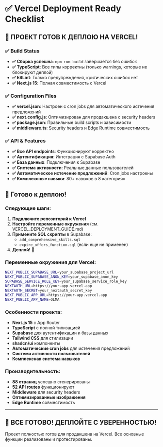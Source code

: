 # ✅ Vercel Deployment Ready Checklist

## 🎯 **ПРОЕКТ ГОТОВ К ДЕПЛОЮ НА VERCEL!**

### ✅ Build Status
- **✅ Сборка успешна**: `npm run build` завершается без ошибок
- **✅ TypeScript**: Все типы корректны (только warnings, которые не блокируют деплой)
- **✅ ESLint**: Только предупреждения, критических ошибок нет
- **✅ Next.js 15**: Полная совместимость с Vercel

### ✅ Configuration Files
- **✅ vercel.json**: Настроен с cron jobs для автоматического истечения предложений
- **✅ next.config.js**: Оптимизирован для продакшена с security headers
- **✅ package.json**: Правильные build scripts и зависимости
- **✅ middleware.ts**: Security headers и Edge Runtime совместимость

### ✅ API & Features
- **✅ Все API endpoints**: Функционируют корректно
- **✅ Аутентификация**: Интеграция с Supabase Auth
- **✅ База данных**: Подключения к Supabase
- **✅ Система активности**: Реальные данные пользователей
- **✅ Автоматическое истечение предложений**: Cron jobs настроены
- **✅ Комплексные навыки**: 80+ навыков в 8 категориях

## 🚀 **Готово к деплою!**

### Следующие шаги:

1. **Подключите репозиторий к Vercel**
2. **Настройте переменные окружения** (см. VERCEL_DEPLOYMENT_GUIDE.md)
3. **Примените SQL скрипты** в Supabase:
   - `add_comprehensive_skills.sql`
   - `expire_offers_function.sql` (если еще не применен)
4. **Деплой!** 🎉

### Переменные окружения для Vercel:
```bash
NEXT_PUBLIC_SUPABASE_URL=your_supabase_project_url
NEXT_PUBLIC_SUPABASE_ANON_KEY=your_supabase_anon_key
SUPABASE_SERVICE_ROLE_KEY=your_supabase_service_role_key
NEXTAUTH_URL=https://your-app.vercel.app
NEXTAUTH_SECRET=your_nextauth_secret_key
NEXT_PUBLIC_APP_URL=https://your-app.vercel.app
NEXT_PUBLIC_APP_NAME=OLMA
```

### Особенности проекта:
- **Next.js 15** с App Router
- **TypeScript** с полной типизацией
- **Supabase** для аутентификации и базы данных
- **Tailwind CSS** для стилизации
- **shadcn/ui** компоненты
- **Автоматические cron jobs** для истечения предложений
- **Система активности пользователей**
- **Комплексная система навыков**

### Производительность:
- **88 страниц** успешно сгенерированы
- **52 API routes** функционируют
- **Middleware** для security headers
- **Оптимизированные изображения**
- **Edge Runtime** совместимость

---

## 🎉 **ВСЕ ГОТОВО! ДЕПЛОЙТЕ С УВЕРЕННОСТЬЮ!**

Проект полностью готов для продакшена на Vercel. Все основные функции реализованы и протестированы.
